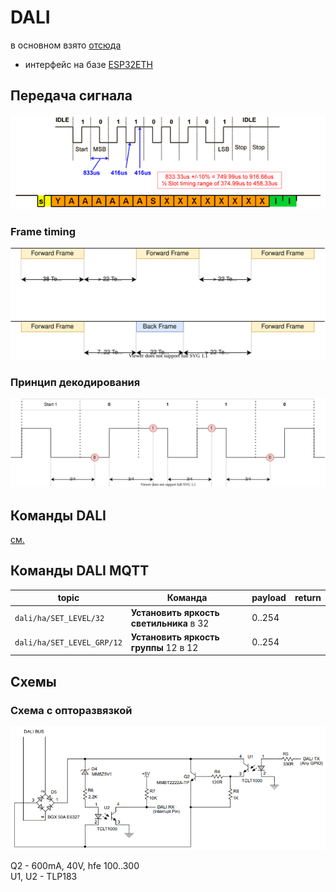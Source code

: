 # DALI

в основном взято [отсюда](01465a.pdf)

* интерфейс на базе [ESP32ETH](esp32eth/readme.md)

## Передача сигнала

![](dali_transmission.png)

### Frame timing

![](frame_timing.svg)

### Принцип декодирования

![](decoding.svg)


## Команды DALI

[см.](command.md)

## Команды DALI MQTT

| topic | Команда | payload | return |
| ----  | ----    | ----    | ----   |
| `dali/ha/SET_LEVEL/32`     | **Установить яркость светильника** в 32   | 0..254 |    |
| `dali/ha/SET_LEVEL_GRP/12` | **Установить яркость группы** 12 в 12     | 0..254 |    |


## Схемы

### Схема с опторазвязкой

![](opto_schematic.png)

Q2 - 600mA, 40V, hfe 100..300  
U1, U2 - TLP183